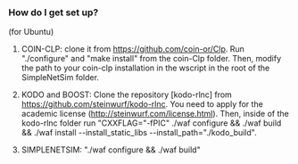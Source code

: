 ### How do I get set up? ###
(for Ubuntu)

1. COIN-CLP: clone it from https://github.com/coin-or/Clp. Run "./configure" and "make install" from the coin-Clp folder. Then, modify the path to your coin-clp installation in the wscript in the root of the SimpleNetSim folder.

2. KODO and BOOST: Clone the repository [kodo-rlnc] from https://github.com/steinwurf/kodo-rlnc. You need to apply for the academic license (http://steinwurf.com/license.html). Then, inside of the kodo-rlnc folder run "CXXFLAG="-fPIC" ./waf configure && ./waf build && ./waf install --install_static_libs --install_path="./kodo_build".

3. SIMPLENETSIM: "./waf configure && ./waf build"
